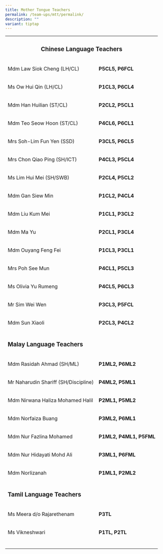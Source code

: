 ```yaml
---
title: Mother Tongue Teachers
permalink: /team-ups/mtt/permalink/
description: ""
variant: tiptap
---
```

<table><tbody><tr><th rowspan="1" colspan="2"><h3><strong>Chinese Language Teachers</strong></h3></th></tr><tr><td rowspan="1" colspan="1"><p>Mdm Law Siok Cheng (LH/CL)</p></td><td rowspan="1" colspan="1"><p><strong>P5CL5, P6FCL</strong></p></td></tr><tr><td rowspan="1" colspan="1"><p>Ms Ow Hui Qin (LH/CL)</p></td><td rowspan="1" colspan="1"><p><strong>P1CL3, P6CL4</strong></p></td></tr><tr><td rowspan="1" colspan="1"><p>Mdm Han Huilian (ST/CL)</p></td><td rowspan="1" colspan="1"><p><strong>P2CL2, P5CL1</strong></p></td></tr><tr><td rowspan="1" colspan="1"><p>Mdm Teo Seow Hoon (ST/CL)</p></td><td rowspan="1" colspan="1"><p><strong>P4CL6, P6CL1</strong></p></td></tr><tr><td rowspan="1" colspan="1"><p>Mrs Soh-Lim Fun Yen (SSD)</p></td><td rowspan="1" colspan="1"><p><strong>P3CL5, P6CL5</strong></p></td></tr><tr><td rowspan="1" colspan="1"><p>Mrs Chon Qiao Ping (SH/ICT)</p></td><td rowspan="1" colspan="1"><p><strong>P4CL3, P5CL4</strong></p></td></tr><tr><td rowspan="1" colspan="1"><p>Ms Lim Hui Mei (SH/SWB)</p></td><td rowspan="1" colspan="1"><p><strong>P2CL4, P5CL2</strong></p></td></tr><tr><td rowspan="1" colspan="1"><p>Mdm Gan Siew Min</p></td><td rowspan="1" colspan="1"><p><strong>P1CL2, P4CL4</strong></p></td></tr><tr><td rowspan="1" colspan="1"><p>Mdm Liu Kum Mei</p></td><td rowspan="1" colspan="1"><p><strong>P1CL1, P3CL2</strong></p></td></tr><tr><td rowspan="1" colspan="1"><p>Mdm Ma Yu</p></td><td rowspan="1" colspan="1"><p><strong>P2CL1, P3CL4</strong></p></td></tr><tr><td rowspan="1" colspan="1"><p>Mdm Ouyang Feng Fei</p></td><td rowspan="1" colspan="1"><p><strong>P1CL3, P3CL1</strong></p></td></tr><tr><td rowspan="1" colspan="1"><p>Mrs Poh See Mun</p></td><td rowspan="1" colspan="1"><p><strong>P4CL1, P5CL3</strong></p></td></tr><tr><td rowspan="1" colspan="1"><p>Ms Olivia Yu Rumeng</p></td><td rowspan="1" colspan="1"><p><strong>P4CL5, P6CL3</strong></p></td></tr><tr><td rowspan="1" colspan="1"><p>Mr Sim Wei Wen</p></td><td rowspan="1" colspan="1"><p><strong>P3CL3, P5FCL</strong></p></td></tr><tr><td rowspan="1" colspan="1"><p>Mdm Sun Xiaoli</p></td><td rowspan="1" colspan="1"><p><strong>P2CL3, P4CL2</strong></p></td></tr><tr><td rowspan="1" colspan="2"><p></p><h3><strong>Malay Language Teachers</strong></h3></td></tr><tr><td rowspan="1" colspan="1"><p>Mdm Rasidah Ahmad (SH/ML)</p></td><td rowspan="1" colspan="1"><p><strong>P1ML2, P6ML2</strong></p></td></tr><tr><td rowspan="1" colspan="1"><p>Mr Naharudin Shariff (SH/Discipline)</p></td><td rowspan="1" colspan="1"><p><strong>P4ML2, P5ML1</strong></p></td></tr><tr><td rowspan="1" colspan="1"><p>Mdm Nirwana Haliza Mohamed Halil</p></td><td rowspan="1" colspan="1"><p><strong>P2ML1, P5ML2</strong></p></td></tr><tr><td rowspan="1" colspan="1"><p>Mdm Norfaiza Buang</p></td><td rowspan="1" colspan="1"><p><strong>P3ML2, P6ML1</strong></p></td></tr><tr><td rowspan="1" colspan="1"><p>Mdm Nur Fazlina Mohamed</p></td><td rowspan="1" colspan="1"><p><strong>P1ML2, P4ML1, P5FML</strong></p></td></tr><tr><td rowspan="1" colspan="1"><p>Mdm Nur Hidayati Mohd Ali</p></td><td rowspan="1" colspan="1"><p><strong>P3ML1, P6FML</strong></p></td></tr><tr><td rowspan="1" colspan="1"><p>Mdm Norlizanah</p></td><td rowspan="1" colspan="1"><p><strong>P1ML1, P2ML2</strong></p></td></tr><tr><td rowspan="1" colspan="2"><p></p><h3><strong>Tamil Language Teachers</strong></h3></td></tr><tr><td rowspan="1" colspan="1"><p>Ms Meera d/o Rajarethenam</p></td><td rowspan="1" colspan="1"><p><strong>P3TL</strong></p></td></tr><tr><td rowspan="1" colspan="1"><p>Ms Vikneshwari</p></td><td rowspan="1" colspan="1"><p><strong>P1TL, P2TL</strong></p></td></tr><tr><td rowspan="1" colspan="1"><p></p></td><td rowspan="1" colspan="1"><p></p></td></tr></tbody></table><h3></h3><p></p>